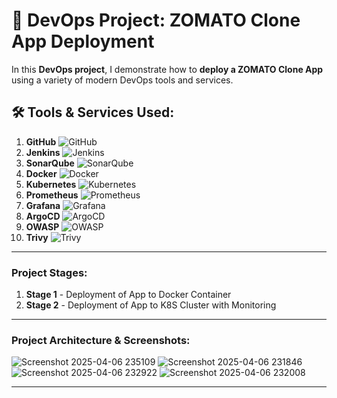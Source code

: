 # 🚀 **DevOps Project: ZOMATO Clone App Deployment**

In this **DevOps project**, I demonstrate how to **deploy a ZOMATO Clone App** using a variety of modern DevOps tools and services.

## 🛠️ Tools & Services Used:

1. **GitHub** ![GitHub](https://img.shields.io/badge/GitHub-181717?style=flat-square&logo=github&logoColor=white)
2. **Jenkins** ![Jenkins](https://img.shields.io/badge/Jenkins-D24939?style=flat-square&logo=jenkins&logoColor=white)
3. **SonarQube** ![SonarQube](https://img.shields.io/badge/SonarQube-4E9BCD?style=flat-square&logo=sonarqube&logoColor=white)
4. **Docker** ![Docker](https://img.shields.io/badge/Docker-2496ED?style=flat-square&logo=docker&logoColor=white)
5. **Kubernetes** ![Kubernetes](https://img.shields.io/badge/Kubernetes-326CE5?style=flat-square&logo=kubernetes&logoColor=white)
6. **Prometheus** ![Prometheus](https://img.shields.io/badge/Prometheus-E6522C?style=flat-square&logo=prometheus&logoColor=white)
7. **Grafana** ![Grafana](https://img.shields.io/badge/Grafana-F46800?style=flat-square&logo=grafana&logoColor=white)
8. **ArgoCD** ![ArgoCD](https://img.shields.io/badge/ArgoCD-EF7B4D?style=flat-square&logo=argo&logoColor=white)
9. **OWASP** ![OWASP](https://img.shields.io/badge/OWASP-000000?style=flat-square&logo=owasp&logoColor=white)
10. **Trivy** ![Trivy](https://img.shields.io/badge/Trivy-00979D?style=flat-square&logo=trivy&logoColor=white)

---

### Project Stages:

1. **Stage 1** - Deployment of App to Docker Container
2. **Stage 2** - Deployment of App to K8S Cluster with Monitoring

---

### Project Architecture & Screenshots:

![Screenshot 2025-04-06 235109](https://github.com/user-attachments/assets/d7d434cf-021b-45be-85fa-7a2ac7c6b561)
![Screenshot 2025-04-06 231846](https://github.com/user-attachments/assets/df1987ac-786c-4383-bab9-3fd66d730a4a)
![Screenshot 2025-04-06 232922](https://github.com/user-attachments/assets/465bc38a-0634-4002-bb43-72dc5af89fab)
![Screenshot 2025-04-06 232008](https://github.com/user-attachments/assets/c90de407-a58e-4589-8319-50b23a35c2e1)




---

